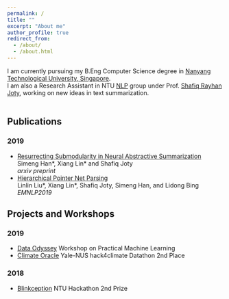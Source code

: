 ```yaml
---
permalink: /
title: ""
excerpt: "About me"
author_profile: true
redirect_from: 
  - /about/
  - /about.html
---
```


I am currently pursuing my B.Eng Computer Science degree in [Nanyang Technological University, Singapore](http://www.ntu.edu.sg/). <br>
I am also a Research Assistant in NTU [NLP](https://ntunlpsg.github.io/#about) group under Prof. [Shafiq Rayhan Joty](https://raihanjoty.github.io/), working on new ideas in text summarization.
<br><br>


## Publications
### 2019
 - [Resurrecting Submodularity in Neural Abstractive Summarization](https://arxiv.org/abs/1911.03014) <br>
 Simeng Han*, Xiang Lin* and Shafiq Joty <br>
 *arxiv preprint*
 - [Hierarchical Pointer Net Parsing](https://www.aclweb.org/anthology/D19-1093/) <br>
 Linlin Liu*, Xiang Lin*, Shafiq Joty, Simeng Han, and Lidong Bing <br>
 *EMNLP2019*
 
## Projects and Workshops
### 2019
 - [Data Odyssey](https://medium.com/ntuoss/data-odyssey-practical-machine-learning-c22c20cc061)
 Workshop on Practical Machine Learning<br>
 - [Climate Oracle](https://github.com/ShirleyHan6/Hack4ClimateOracle)
 Yale-NUS hack4climate Datathon 2nd Place
 
### 2018
 - [Blinkception](https://devpost.com/software/blinkception)
 NTU Hackathon 2nd Prize
 

 